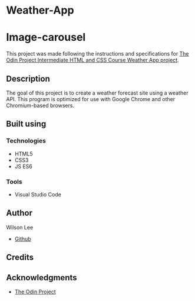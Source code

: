 # Weather-App

# Image-carousel

This project was made following the instructions and specifications for [The Odin Project Intermediate HTML and CSS Course Weather App project](https://www.theodinproject.com/lessons/node-path-javascript-weather-app).

## Description

The goal of this project is to create a weather forecast site using a weather API. This program is optimized for use with Google Chrome and other Chromium-based browsers.

## Built using

### Technologies

- HTML5
- CSS3
- JS ES6

### Tools

- Visual Studio Code

## Author

Wilson Lee
- [Github](https://github.com/estercade/)

## Credits

## Acknowledgments

* [The Odin Project](https://www.theodinproject.com/)
